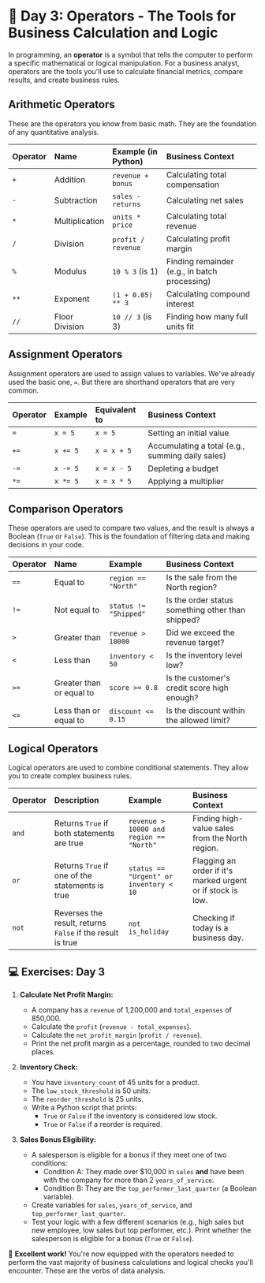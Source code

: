 # 📘 Day 3: Operators - The Tools for Business Calculation and Logic

In programming, an **operator** is a symbol that tells the computer to perform a specific mathematical or logical manipulation. For a business analyst, operators are the tools you'll use to calculate financial metrics, compare results, and create business rules.

## Arithmetic Operators

These are the operators you know from basic math. They are the foundation of any quantitative analysis.

| Operator | Name           | Example (in Python) | Business Context                  |
| :------- | :------------- | :------------------ | :-------------------------------- |
| `+`      | Addition       | `revenue + bonus`   | Calculating total compensation    |
| `-`      | Subtraction    | `sales - returns`   | Calculating net sales             |
| `*`      | Multiplication | `units * price`     | Calculating total revenue         |
| `/`      | Division       | `profit / revenue`  | Calculating profit margin         |
| `%`      | Modulus        | `10 % 3` (is 1)     | Finding remainder (e.g., in batch processing) |
| `**`     | Exponent       | `(1 + 0.05) ** 3`   | Calculating compound interest     |
| `//`     | Floor Division | `10 // 3` (is 3)    | Finding how many full units fit   |

## Assignment Operators

Assignment operators are used to assign values to variables. We've already used the basic one, `=`. But there are shorthand operators that are very common.

| Operator | Example      | Equivalent to     | Business Context                  |
| :------- | :----------- | :---------------- | :-------------------------------- |
| `=`      | `x = 5`      | `x = 5`           | Setting an initial value          |
| `+=`     | `x += 5`     | `x = x + 5`       | Accumulating a total (e.g., summing daily sales) |
| `-=`     | `x -= 5`     | `x = x - 5`       | Depleting a budget                |
| `*=`     | `x *= 5`     | `x = x * 5`       | Applying a multiplier             |

## Comparison Operators

These operators are used to compare two values, and the result is always a Boolean (`True` or `False`). This is the foundation of filtering data and making decisions in your code.

| Operator | Name                       | Example                | Business Context                                  |
| :------- | :------------------------- | :--------------------- | :------------------------------------------------ |
| `==`     | Equal to                   | `region == "North"`    | Is the sale from the North region?                |
| `!=`     | Not equal to               | `status != "Shipped"`  | Is the order status something other than shipped? |
| `>`      | Greater than               | `revenue > 10000`      | Did we exceed the revenue target?                 |
| `<`      | Less than                  | `inventory < 50`       | Is the inventory level low?                       |
| `>=`     | Greater than or equal to   | `score >= 0.8`         | Is the customer's credit score high enough?       |
| `<=`     | Less than or equal to      | `discount <= 0.15`     | Is the discount within the allowed limit?         |

## Logical Operators

Logical operators are used to combine conditional statements. They allow you to create complex business rules.

| Operator | Description                               | Example                                  | Business Context                                        |
| :------- | :---------------------------------------- | :--------------------------------------- | :------------------------------------------------------ |
| `and`    | Returns `True` if both statements are true | `revenue > 10000 and region == "North"`  | Finding high-value sales from the North region.         |
| `or`     | Returns `True` if one of the statements is true | `status == "Urgent" or inventory < 10` | Flagging an order if it's marked urgent or if stock is low. |
| `not`    | Reverses the result, returns `False` if the result is true | `not is_holiday`          | Checking if today is a business day.                    |

## 💻 Exercises: Day 3

1.  **Calculate Net Profit Margin:**
    *   A company has a `revenue` of 1,200,000 and `total_expenses` of 850,000.
    *   Calculate the `profit` (`revenue - total_expenses`).
    *   Calculate the `net_profit_margin` (`profit / revenue`).
    *   Print the net profit margin as a percentage, rounded to two decimal places.

2.  **Inventory Check:**
    *   You have `inventory_count` of 45 units for a product.
    *   The `low_stock_threshold` is 50 units.
    *   The `reorder_threshold` is 25 units.
    *   Write a Python script that prints:
        *   `True` or `False` if the inventory is considered low stock.
        *   `True` or `False` if a reorder is required.

3.  **Sales Bonus Eligibility:**
    *   A salesperson is eligible for a bonus if they meet one of two conditions:
        *   Condition A: They made over $10,000 in `sales` **and** have been with the company for more than 2 `years_of_service`.
        *   Condition B: They are the `top_performer_last_quarter` (a Boolean variable).
    *   Create variables for `sales`, `years_of_service`, and `top_performer_last_quarter`.
    *   Test your logic with a few different scenarios (e.g., high sales but new employee, low sales but top performer, etc.). Print whether the salesperson is eligible for a bonus (`True` or `False`).

🎉 **Excellent work!** You're now equipped with the operators needed to perform the vast majority of business calculations and logical checks you'll encounter. These are the verbs of data analysis.
